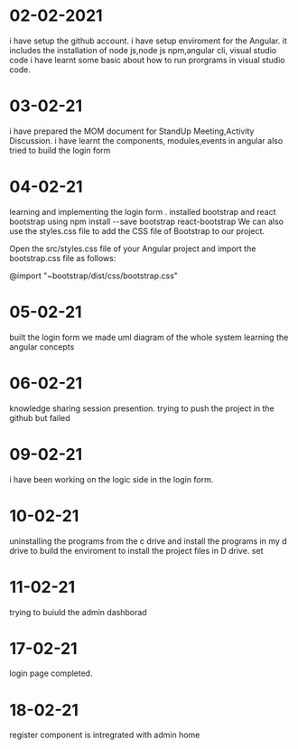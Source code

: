 # 02-02-2021
i have setup the github account.
i have setup enviroment for the Angular.
it includes the installation of node js,node js npm,angular cli, visual studio code
i have learnt some basic about how to  run prorgrams in visual studio code.
# 03-02-21
i have prepared the MOM document for StandUp Meeting,Activity Discussion.
i have learnt the components, modules,events in angular
also tried to build the login form
# 04-02-21
learning and implementing the login form .
installed bootstrap and react bootstrap using
npm install --save bootstrap react-bootstrap
We can also use the styles.css file to add the CSS file of Bootstrap to our project.

Open the src/styles.css file of your Angular project and import the bootstrap.css file as follows:

 @import "~bootstrap/dist/css/bootstrap.css"

# 05-02-21
built the login form
we  made uml diagram of the whole system
learning the angular concepts
# 06-02-21
 knowledge sharing session presention.
 trying to push the project  in the github but failed
 
# 09-02-21
i have been working on the logic side in the login form.
# 10-02-21
uninstalling the programs from the c drive and install the programs in my d drive to build the enviroment to install the project files in D drive.
set 
# 11-02-21
trying to buiuld the admin dashborad
# 17-02-21
login page completed.
# 18-02-21
register component is intregrated with admin home
